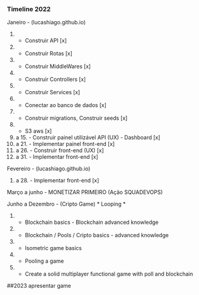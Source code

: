 ### Timeline 2022

Janeiro - (lucashiago.github.io)
01. - Construir API  [x]
02. - Construir Rotas [x]
03. - Construir MiddleWares [x]
04. - Construir Controllers [x]
05. - Construir Services [x]
06. - Conectar ao banco de dados [x]
07. - Construir migrations, Construir seeds [x]
08. - S3 aws [x]
09. a 15. - Construir painel utilizável API (UX) - Dashboard [x]
16. a 21. - Implementar painel front-end [x]
22. a 26. - Construir front-end (UX) [x]
26. a 31. - Implementar front-end [x]

Fevereiro - (lucashiago.github.io)
01. a 28. - Implementar front-end [x]

Março a junho - MONETIZAR PRIMEIRO (Ação SQUADEVOPS)

Junho a Dezembro - (Cripto Game) * Looping *
01. - Blockchain basics - Blockchain advanced knowledge
02. - Blockchain / Pools / Cripto basics - advanced knowledge
03. - Isometric game basics
04. - Pooling a game
05. - Create a solid multiplayer functional game with poll and blockchain

##2023 apresentar game 

